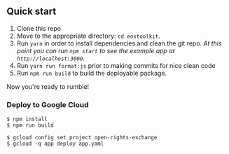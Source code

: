 ## Quick start

1.  Clone this repo
2.  Move to the appropriate directory: `cd eostoolkit`.<br />
3.  Run `yarn` in order to install dependencies and clean the git repo.
    _At this point you can run `npm start` to see the example app at `http://localhost:3000`._
4.  Run `yarn run format:js` prior to making commits for nice clean code    
5.  Run `npm run build` to build the deployable package.

Now you're ready to rumble!


### Deploy to Google Cloud

```
$ npm install
$ npm run build

$ gcloud config set project open-rights-exchange
$ gcloud -q app deploy app.yaml
```
